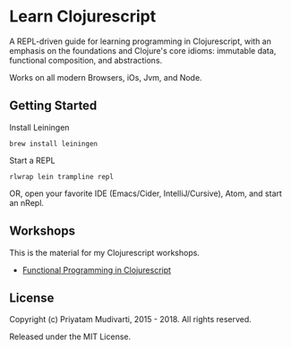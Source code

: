 Learn Clojurescript
===================

A REPL-driven guide for learning programming in Clojurescript, with an emphasis
on the foundations and Clojure's core idioms: immutable data, functional
composition, and abstractions.

Works on all modern Browsers, iOs, Jvm, and Node.

## Getting Started

Install Leiningen

	brew install leiningen

Start a REPL

	rlwrap lein trampline repl

OR, open your favorite IDE (Emacs/Cider, IntelliJ/Cursive), Atom, and start an nRepl.

## Workshops

This is the material for my Clojurescript workshops.

- [Functional Programming in Clojurescript](http://forwardjs.com/workshop/functional-programming-with-clojurescript-forward-summit-4)

## License

Copyright (c) Priyatam Mudivarti, 2015 - 2018. All rights reserved.

Released under the MIT License.
